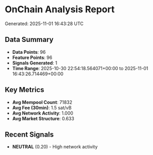 # OnChain Analysis Report
Generated: 2025-11-01 16:43:28 UTC

## Data Summary
- **Data Points**: 96
- **Feature Points**: 96
- **Signals Generated**: 1
- **Time Range**: 2025-10-30 22:54:18.564071+00:00 to 2025-11-01 16:43:26.714469+00:00

## Key Metrics
- **Avg Mempool Count**: 71832
- **Avg Fee (30min)**: 1.5 sat/vB
- **Avg Network Activity**: 1.000
- **Avg Market Structure**: 0.633

## Recent Signals
- **NEUTRAL** (0.20) - High network activity
